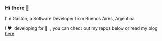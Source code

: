 ### Hi there 👋

I'm Gastón, a Software Developer from Buenos Aires, Argentina

I :heart:&nbsp;  developing for :iphone:&nbsp;  , you can check out my repos below or read my blog [here](https://blog.gtfunes.com).
